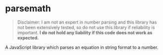 # parsemath

> Disclaimer: I am not an expert in number parsing and this library has not been extensively tested, so do not use this library if reliability is important. **I do not hold any liability if this code does not work as expected.**

A JavaScript library which parses an equation in string format to a number.